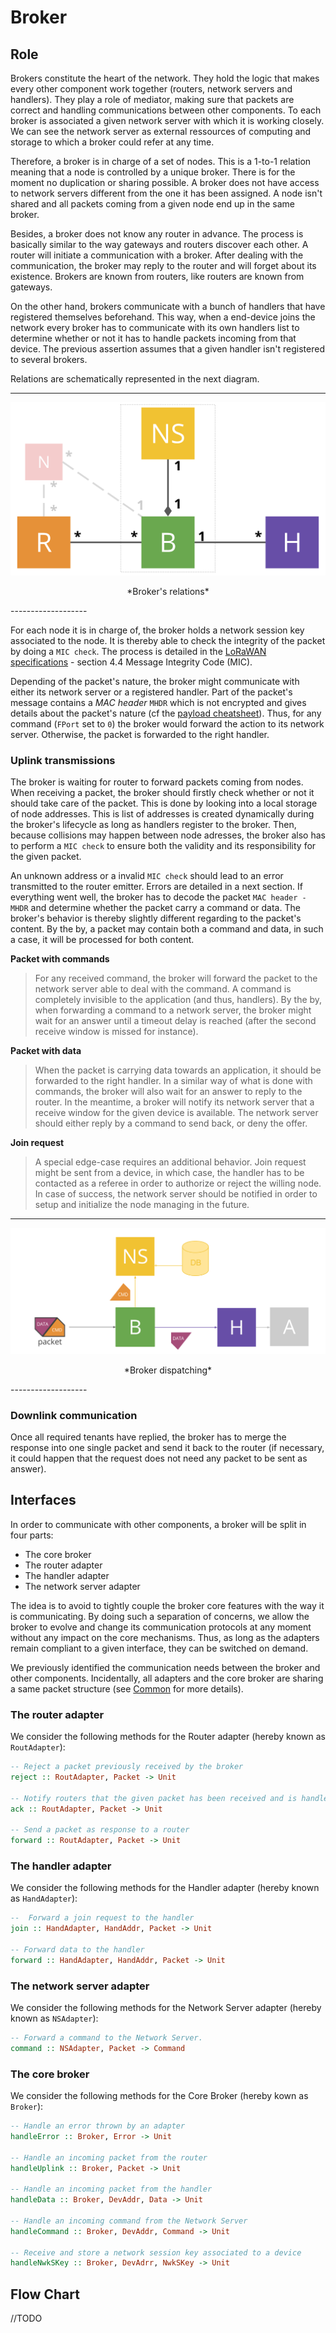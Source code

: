 Broker
======

## Role

Brokers constitute the heart of the network. They hold the logic that makes every other
component work together (routers, network servers and handlers). They play a role of mediator,
making sure that packets are correct and handling communications between other components. To
each broker is associated a given network server with which it is working closely. We can see
the network server as external ressources of computing and storage to which a broker could
refer at any time. 

Therefore, a broker is in charge of a set of nodes. This is a 1-to-1 relation meaning that a
node is controlled by a unique broker. There is for the moment no duplication or sharing
possible. A broker does not have access to network servers different from the one it has been
assigned. A node isn't shared and all packets coming from a given node end up in the same broker.

Besides, a broker does not know any router in advance. The process is basically similar to the way
gateways and routers discover each other. A router will initiate a communication
with a broker. After dealing with the communication, the broker may reply to the router and
will forget about its existence. Brokers are known from routers, like routers are
known from gateways. 

On the other hand, brokers communicate with a bunch of handlers that have registered themselves
beforehand. This way, when a end-device joins the network every broker has to communicate with
its own handlers list to determine whether or not it has to handle packets incoming from that
device. The previous assertion assumes that a given handler isn't registered to several
brokers. 

Relations are schematically represented in the next diagram. 

--------------------- 
![Broker's relations](img/broker_relations.svg)
<p align="center">*Broker's relations*</p>
-------------------

For each node it is in charge of, the broker holds a network session key associated to the node.
It is thereby able to check the integrity of the packet by doing a `MIC check`. The process is
detailed in the [LoRaWAN specifications][lorawan] - section 4.4 Message Integrity Code (MIC). 

Depending of the packet's nature, the broker might communicate with either its network server
or a registered handler. Part of the packet's message contains a *MAC header* `MHDR` which is
not encrypted and gives details about the packet's nature (cf the [payload
cheatsheet](/img/cheatsheet.svg)). Thus, for any command (`FPort` set to `0`) the broker would
forward the action to its network server. Otherwise, the packet is forwarded to the right
handler. 

### Uplink transmissions


The broker is waiting for router to forward packets coming from nodes. When receiving a packet,
the broker should firstly check whether or not it should take care of the packet. This is done
by looking into a local storage of node addresses. This is list of addresses is created
dynamically during the broker's lifecycle as long as handlers register to the broker. 
Then, because collisions may happen between node adresses, the broker also has to perform a
`MIC check` to ensure both the validity and its responsibility for the given packet. 

An unknown address or a invalid `MIC check` should lead to an error transmitted to the router
emitter. Errors are detailed in a next section. If everything went well, the broker has to
decode the packet `MAC header - MHDR` and determine whether the packet carry a command or data.
The broker's behavior is thereby slightly different regarding to the packet's content. By the
by, a packet may contain both a command and data, in such a case, it will be processed for both
content. 

**Packet with commands**

> For any received command, the broker will forward the packet to the network server able to
> deal with the command. A command is completely invisible to the application (and thus,
> handlers). By the by, when forwarding a command to a network server, the broker might wait
> for an answer until a timeout delay is reached (after the second receive window is missed for
> instance).

**Packet with data**

> When the packet is carrying data towards an application, it should be forwarded to the right
> handler. In a similar way of what is done with commands, the broker will also wait for an
> answer to reply to the router.  In the meantime, a broker will notify its network server that
> a receive window for the given device is available. The network server should either reply by
> a command to send back, or deny the offer. 

**Join request**

> A special edge-case requires an additional behavior. Join request might be sent from a
> device, in which case, the handler has to be contacted as a referee in order to authorize or
> reject the willing node. In case of success, the network server should be notified in order
> to setup and initialize the node managing in the future. 


--------------------- 
![Broker dipatching](img/broker_dispatching.svg)
<p align="center">*Broker dispatching*</p>
-------------------

### Downlink communication

Once all required tenants have replied, the broker has to merge the response into one single
packet and send it back to the router (if necessary, it could happen that the request does not
need any packet to be sent as answer). 

## Interfaces

In order to communicate with other components, a broker will be split in four parts:

- The core broker
- The router adapter
- The handler adapter
- The network server adapter

The idea is to avoid to tightly couple the broker core features with the way it is
communicating. By doing such a separation of concerns, we allow the broker to evolve and change
its communication protocols at any moment without any impact on the core mechanisms. Thus, as
long as the adapters remain compliant to a given interface, they can be switched on demand. 

We previously identified the communication needs between the broker and other components.
Incidentally, all adapters and the core broker are sharing a same packet structure (see
[Common](/common) for more details).

### The router adapter

We consider the following methods for the Router adapter (hereby known as `RoutAdapter`):

```haskell
-- Reject a packet previously received by the broker
reject :: RoutAdapter, Packet -> Unit

-- Notify routers that the given packet has been received and is handled
ack :: RoutAdapter, Packet -> Unit 

-- Send a packet as response to a router
forward :: RoutAdapter, Packet -> Unit
```

### The handler adapter

We consider the following methods for the Handler adapter (hereby known as `HandAdapter`):

```haskell
--  Forward a join request to the handler
join :: HandAdapter, HandAddr, Packet -> Unit 

-- Forward data to the handler
forward :: HandAdapter, HandAddr, Packet -> Unit
```

### The network server adapter

We consider the following methods for the Network Server adapter (hereby known as `NSAdapter`):

```haskell
-- Forward a command to the Network Server. 
command :: NSAdapter, Packet -> Command
```

### The core broker

We consider the following methods for the Core Broker (hereby kown as `Broker`): 

```haskell
-- Handle an error thrown by an adapter
handleError :: Broker, Error -> Unit

-- Handle an incoming packet from the router
handleUplink :: Broker, Packet -> Unit

-- Handle an incoming packet from the handler
handleData :: Broker, DevAddr, Data -> Unit

-- Handle an incoming command from the Network Server
handleCommand :: Broker, DevAddr, Command -> Unit

-- Receive and store a network session key associated to a device
handleNwkSKey :: Broker, DevAdrr, NwkSKey -> Unit

```

## Flow Chart

//TODO






[lorawan]: https://www.lora-alliance.org/portals/0/specs/LoRaWAN%20Specification%201R0.pdf

